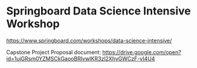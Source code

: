 # Springboard Data Science Intensive Workshop

https://www.springboard.com/workshops/data-science-intensive/

Capstone Project Proposal document: https://drive.google.com/open?id=1ujGRsm0YZMSCkGaooBRIvwIKR3zl2XhyGWCzF-vI4U4
